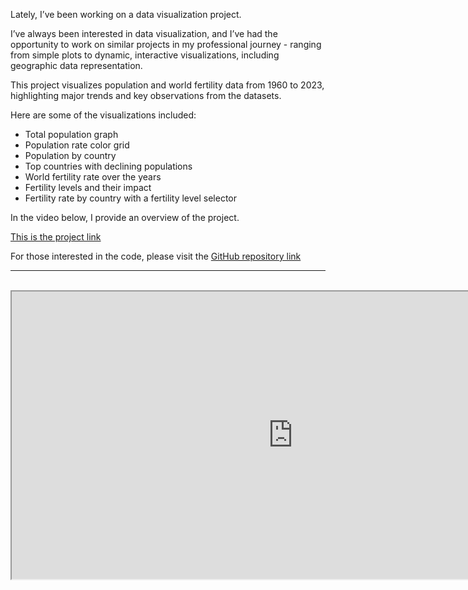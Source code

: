 Lately, I’ve been working on a data visualization project.

I’ve always been interested in data visualization, and I’ve had the opportunity to work on similar projects in my professional journey - ranging from simple plots to dynamic, interactive visualizations, including geographic data representation.

This project visualizes population and world fertility data from 1960 to 2023, highlighting major trends and key observations from the datasets.

Here are some of the visualizations included:

- Total population graph
- Population rate color grid
- Population by country
- Top countries with declining populations
- World fertility rate over the years
- Fertility levels and their impact
- Fertility rate by country with a fertility level selector

In the video below, I provide an overview of the project.

[This is the project link](https://earth-population.netlify.app)

For those interested in the code, please visit the [GitHub repository link](https://github.com/itsparasbisht/earth-population)

---

<br />

<iframe 
  src="https://drive.google.com/file/d/1J5vtYDxfbBisGmREb6Iwhzz6AERjWTtQ/preview" 
  allow="accelerometer; autoplay; clipboard-write; encrypted-media; gyroscope; picture-in-picture" 
  allowfullscreen
  width="900" 
  height="460"
>
</iframe>
